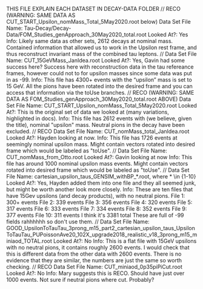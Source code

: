 THIS FILE EXPLAIN EACH DATASET IN DECAY-DATA FOLDER
// RECO (WARNING: SAME DATA AS CUT_START_Upsilon_nomMass_Total_5May2020.root below)
Data Set File Name:
Tau-Decay/Decay-Data/FOM_Studies_genApproach_30May2020_total.root
Looked At?:
Yes
Info:
Likely same data as other sets, 2612 decays at nominal mass. Contained information that allowed us to work in the Upsilon rest frame, and thus reconstruct invariant mass of the combined tau leptons.
//
Data Set File Name:
CUT_15GeVMass_JanIdea.root
Looked At?:
Yes, Gavin had some success here?
Success here with reconstruction data in the tau refereance frames, however could not to for upsilon masses since some data was 
put in as -99.
Info:
This file has 4300+ events with the “upsilon” mass is set to 15 GeV. All the pions have been rotated into the desired frame and you can access that information via the toUse branches.
//  RECO (WARNING: SAME DATA AS FOM_Studies_genApproach_30May2020_total.root ABOVE)
Data Set File Name:
CUT_START_Upsilon_nomMass_Total_5May2020.root
Looked At?:
This is the original set of data we looked at (many variations, highlighted in docs).
Info:
This file has 2612 events with (we believe, given the title), nominal "upsilon" mass. Neutral pions in the decay have been excluded.
// RECO
Data Set File Name:
CUT_nomMass_total_JanIdea.root
Looked At?:
Hayden looking at now.
Info:
This file has 1726 events at seemingly nominal upsilon mass. Might contain vectors rotated into desired frame which would be labeled as "toUse".
//
Data Set File Name:
CUT_nomMass_from_Otto.root
Looked At?:
Gavin looking at now
Info:
This file has around 1000 nominal upsilon mass events. Might contain vectors rotated into desired frame which would be labeled as "toUse".
//
Data Set File Name:
cartesian_upsilon_taus_GENSIM_withBP_*.root, where * \in {1-10}
Looked At?:
Yes, Hayden added them into one file and they all seemed junk, but might be worth another look more closely.
Info:
These are ten files that have 15Gev upsilons (and decay products), with no neutral pions.
File 1: 300+ events
File 2: 339 events
File 3: 356 events
File 4: 320 events
File 5: 317 events
File 6: 333 events
File 7: 334 events
File 8: 352 events
File 9: 377 events
File 10: 311 events
I think it's 3381 total
These are full of -99 fields rahhhhhh so don't use them.
//
Data Set File Name:
GOOD_UpsilonToTauTau_3prong_m15_part2_cartesian_upsilon_taus_UpsilonToTauTau_PUPoissonAve20_102X_upgrade2018_realistic_v18_3prong_m15_miniaod_TOTAL.root
Looked At?:
No
Info:
This is a flat file with 15GeV upsilons with no neutral pions, it contains roughly 2600 events. I would check that this is different data from the other data with 2600 events. There is no evidence that they are similar, the numbers are just the same so worth checking.
// RECO
Data Set File Name:
CUT_miniaod_0p35piPiCut.root
Looked At?:
No
Info:
Mary suggests this is RECO. Should have just over 1000 events. Not sure if neutral pions where cut. Probably?